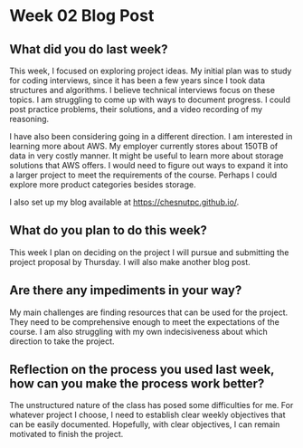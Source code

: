 # Week 02 Blog Post

## What did you do last week?

This week, I focused on exploring project ideas.  My initial plan was to study for coding interviews, since it has been a few years since I took data structures and algorithms.  I believe technical interviews focus on these topics.  I am struggling to come up with ways to document progress.  I could post practice problems, their solutions, and a video recording of my reasoning.

I have also been considering going in a different direction.  I am interested in learning more about AWS.  My employer currently stores about 150TB of data in very costly manner.  It might be useful to learn more about storage solutions that AWS offers.  I would need to figure out ways to expand it into a larger project to meet the requirements of the course.  Perhaps I could explore more product categories besides storage.

I also set up my blog available at https://chesnutpc.github.io/.

## What do you plan to do this week?

This week I plan on deciding on the project I will pursue and submitting the project proposal by Thursday.  I will also make another blog post.

## Are there any impediments in your way?

My main challenges are finding resources that can be used for the project.  They need to be comprehensive enough to meet the expectations of the course.  I am also struggling with my own indecisiveness about which direction to take the project.

## Reflection on the process you used last week, how can you make the process work better?

The unstructured nature of the class has posed some difficulties for me.  For whatever project I choose, I need to establish clear weekly objectives that can be easily documented.  Hopefully, with clear objectives, I can remain motivated to finish the project.
